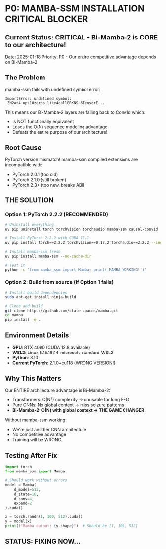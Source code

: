 # P0: MAMBA-SSM INSTALLATION CRITICAL BLOCKER

## Current Status: CRITICAL - Bi-Mamba-2 is CORE to our architecture!
Date: 2025-01-18
Priority: P0 - Our entire competitive advantage depends on Bi-Mamba-2

## The Problem
mamba-ssm fails with undefined symbol error:
```
ImportError: undefined symbol: _ZN2at4_ops10zeros_like4callERKNS_6TensorE...
```

This means our Bi-Mamba-2 layers are falling back to Conv1d which:
- Is NOT functionally equivalent
- Loses the O(N) sequence modeling advantage
- Defeats the entire purpose of our architecture!

## Root Cause
PyTorch version mismatch! mamba-ssm compiled extensions are incompatible with:
- PyTorch 2.0.1 (too old)
- PyTorch 2.1.0 (still broken)
- PyTorch 2.3+ (too new, breaks ABI)

## THE SOLUTION

### Option 1: PyTorch 2.2.2 (RECOMMENDED)
```bash
# Uninstall everything
uv pip uninstall torch torchvision torchaudio mamba-ssm causal-conv1d

# Install PyTorch 2.2.2 with CUDA 12.1
uv pip install torch==2.2.2 torchvision==0.17.2 torchaudio==2.2.2 --index-url https://download.pytorch.org/whl/cu121

# Install mamba-ssm fresh
uv pip install mamba-ssm --no-cache-dir

# Test it
python -c "from mamba_ssm import Mamba; print('MAMBA WORKING!')"
```

### Option 2: Build from source (if Option 1 fails)
```bash
# Install build dependencies
sudo apt-get install ninja-build

# Clone and build
git clone https://github.com/state-spaces/mamba.git
cd mamba
pip install -e .
```

## Environment Details
- **GPU**: RTX 4090 (CUDA 12.8 available)
- **WSL2**: Linux 5.15.167.4-microsoft-standard-WSL2
- **Python**: 3.10
- **Current PyTorch**: 2.1.0+cu118 (WRONG VERSION!)

## Why This Matters
Our ENTIRE architecture advantage is Bi-Mamba-2:
- Transformers: O(N²) complexity → unusable for long EEG
- Pure CNNs: No global context → miss seizure patterns
- **Bi-Mamba-2: O(N) with global context → THE GAME CHANGER**

Without mamba-ssm working:
- We're just another CNN architecture
- No competitive advantage
- Training will be WRONG

## Testing After Fix
```python
import torch
from mamba_ssm import Mamba

# Should work without errors
model = Mamba(
    d_model=512,
    d_state=16,
    d_conv=4,
    expand=2
).cuda()

x = torch.randn(1, 100, 512).cuda()
y = model(x)
print(f"Mamba output: {y.shape}")  # Should be [1, 100, 512]
```

## STATUS: FIXING NOW...